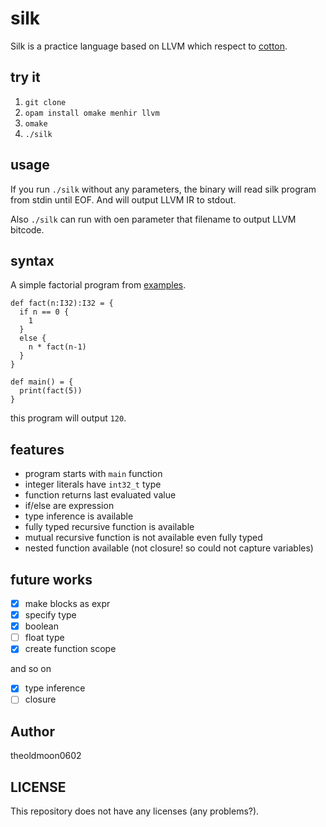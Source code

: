 # silk

Silk is a practice language based on LLVM which respect to [cotton](https://github.com/eliza0x/cotton/).

## try it

1. `git clone`
2. `opam install omake menhir llvm`
3. `omake`
4. `./silk`

## usage

If you run `./silk` without any parameters, the binary will read silk program from stdin until EOF. And will output LLVM IR to stdout.

Also `./silk` can run with oen parameter that filename to output LLVM bitcode.

## syntax

A simple factorial program from [examples](https://github.com/theoldmoon0602/silk/blob/master/examples/factorial.silk).

```
def fact(n:I32):I32 = {
  if n == 0 {
    1
  }
  else {
    n * fact(n-1)
  }
}

def main() = {
  print(fact(5))
}
```

this program will output `120`.

## features

- program starts with `main` function
- integer literals have `int32_t` type
- function returns last evaluated value
- if/else are expression
- type inference is available
- fully typed recursive function is available
- mutual recursive function is not available even fully typed
- nested function available (not closure! so could not capture variables)

## future works

- [x] make blocks as expr
- [x] specify type
- [x] boolean
- [ ] float type
- [x] create function scope

and so on

- [x] type inference
- [ ] closure

## Author
theoldmoon0602

## LICENSE

This repository does not have any licenses (any problems?).
